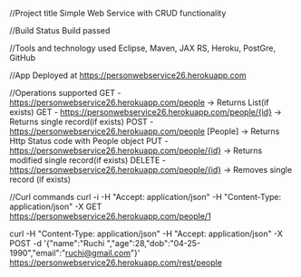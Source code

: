 //Project title
Simple Web Service with CRUD functionality

//Build Status
Build passed

//Tools and technology used
Eclipse, Maven, JAX RS, Heroku, PostGre, GitHub

//App Deployed at
https://personwebservice26.herokuapp.com

//Operations supported
GET - https://personwebservice26.herokuapp.com/people  -> Returns List(if exists)
GET - https://personwebservice26.herokuapp.com/people/{id} -> Returns single record(if exists)
POST - https://personwebservice26.herokuapp.com/people [People]  -> Returns Http Status code with People object
PUT - https://personwebservice26.herokuapp.com/people/{id} -> Returns modified single record(if exists)
DELETE - https://personwebservice26.herokuapp.com/people/{id} -> Removes single record (if exists)

//Curl commands
curl -i -H "Accept: application/json" -H "Content-Type: application/json" -X GET https://personwebservice26.herokuapp.com/people/1

curl -H "Content-Type: application/json" -H "Accept: application/json" -X POST -d '{"name":"Ruchi ","age":28,"dob":"04-25-1990","email":"ruchi@gmail.com"}' https://personwebservice26.herokuapp.com/rest/people